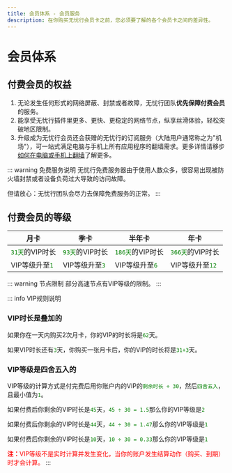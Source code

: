 ```yaml
---
title: 会员体系 - 会员服务
description: 在你购买无忧行会员卡之前，您必须要了解的各个会员卡之间的差异性。
---
```


# 会员体系

## 付费**会员的权益**

1. 无论发生任何形式的网络屏蔽、封禁或者故障，无忧行团队**优先保障付费会员**的服务。
2. 能享受无忧行插件里更多、更快、更稳定的网络节点，纵享丝滑体验，轻松突破地区限制。
3. 升级成为无忧行会员还会获赠的无忧行的订阅服务（大陆用户通常称之为"机场"），可一站式满足电脑与手机上所有应用程序的翻墙需求。更多详情请移步 [如何在电脑或手机上翻墙](/devices/pc-mobile)了解更多。

::: warning 免费服务说明
无忧行免费服务器由于使用人数众多，很容易出现被防火墙封禁或者设备负荷过大导致的访问故障。

但请放心：无忧行团队会尽力去保障免费服务的正常。
:::

## 付费**会员的等级**

| 月卡 | 季卡 | 半年卡 | 年卡 |
| --- | --- | --- | --- |
| <span style="color:green;">`31天`</span>的VIP时长 | <span style="color:green;">`93天`</span>的VIP时长 | <span style="color:green;">`186天`</span>的VIP时长 | <span style="color:green;">`366天`</span>的VIP时长 |
| VIP等级升至<span style="color:green;">`1`</span> | VIP等级升至<span style="color:green;">`3`</span> | VIP等级升至<span style="color:green;">`6`</span> | VIP等级升至<span style="color:green;">`12`</span> |

::: warning 节点限制
部分高速节点有VIP等级的限制。
:::

::: info VIP规则说明
### VIP时长是叠加的

如果你在一天内购买2次月卡，你的VIP的时长将是<span style="color:green;">`62`</span>天。

如果VIP时长还有<span style="color:green;">`3`</span>天，你购买一张月卡后，你的VIP的时长将是<span style="color:green;">`31+3`</span>天。

### VIP等级是四舍五入的

VIP等级的计算方式是付完费后用你账户内的VIP的<span style="color:green;">`剩余时长 ÷ 30`</span>，然后<span style="color:green;">`四舍五入`</span>，且最小值为<span style="color:green;">`1`</span>。

如果付费后你剩余的VIP时长是<span style="color:green;">`45`</span>天，<span style="color:green;">`45 ÷ 30 = 1.5`</span>那么你的VIP等级是<span style="color:green;">`2`</span>

如果付费后你剩余的VIP时长是<span style="color:green;">`44`</span>天，<span style="color:green;">`44 ÷ 30 = 1.47`</span>那么你的VIP等级是<span style="color:green;">`1`</span>

如果付费后你剩余的VIP时长是<span style="color:green;">`10`</span>天，<span style="color:green;">`10 ÷ 30 = 0.33`</span>那么你的VIP等级是<span style="color:green;">`1`</span>

<span style="color:red;">**注：**</span><span style="color:red;">VIP等级不是实时计算并发生变化，当你的账户发生结算动作（购买、到期）时才会计算。</span>
:::
